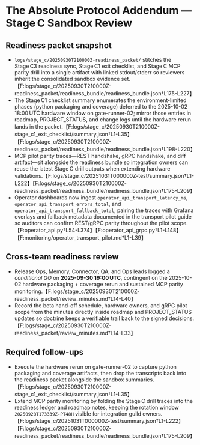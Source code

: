 # The Absolute Protocol Addendum — Stage C Sandbox Review

## Readiness packet snapshot
- `logs/stage_c/20250930T210000Z-readiness_packet/` stitches the Stage C3 readiness sync, Stage C1 exit checklist, and Stage C MCP parity drill into a single artifact with linked stdout/stderr so reviewers inherit the consolidated sandbox evidence set.【F:logs/stage_c/20250930T210000Z-readiness_packet/readiness_bundle/readiness_bundle.json†L175-L227】
- The Stage C1 checklist summary enumerates the environment-limited phases (python packaging and coverage) deferred to the 2025-10-02 18:00 UTC hardware window on gate-runner-02; mirror those entries in roadmap, PROJECT_STATUS, and change logs until the hardware rerun lands in the packet.【F:logs/stage_c/20250930T210000Z-stage_c1_exit_checklist/summary.json†L1-L35】【F:logs/stage_c/20250930T210000Z-readiness_packet/readiness_bundle/readiness_bundle.json†L198-L220】
- MCP pilot parity traces—REST handshake, gRPC handshake, and diff artifact—sit alongside the readiness bundle so integration owners can reuse the latest Stage C drill outputs when extending hardware validations.【F:logs/stage_c/20251031T000000Z-test/summary.json†L1-L222】【F:logs/stage_c/20250930T210000Z-readiness_packet/readiness_bundle/readiness_bundle.json†L175-L209】
- Operator dashboards now ingest `operator_api_transport_latency_ms`, `operator_api_transport_errors_total`, and `operator_api_transport_fallback_total`, pairing the traces with Grafana overlays and fallback metadata documented in the transport pilot guide so auditors can confirm REST/gRPC parity throughout the pilot scope.【F:operator_api.py†L54-L374】【F:operator_api_grpc.py†L1-L148】【F:monitoring/operator_transport_pilot.md†L1-L39】

## Cross-team readiness review
- Release Ops, Memory, Connector, QA, and Ops leads logged a _conditional GO_ on **2025-09-30 19:00 UTC**, contingent on the 2025-10-02 hardware packaging + coverage rerun and sustained MCP parity monitoring.【F:logs/stage_c/20250930T210000Z-readiness_packet/review_minutes.md†L14-L40】
- Record the beta hand-off schedule, hardware owners, and gRPC pilot scope from the minutes directly inside roadmap and PROJECT_STATUS updates so doctrine keeps a verifiable trail back to the signed decisions.【F:logs/stage_c/20250930T210000Z-readiness_packet/review_minutes.md†L14-L33】

## Required follow-ups
- Execute the hardware rerun on gate-runner-02 to capture python packaging and coverage artifacts, then drop the transcripts back into the readiness packet alongside the sandbox summaries.【F:logs/stage_c/20250930T210000Z-stage_c1_exit_checklist/summary.json†L1-L35】
- Extend MCP parity monitoring by folding the Stage C drill traces into the readiness ledger and roadmap notes, keeping the rotation window `20250928T173339Z-PT48H` visible for integration guild owners.【F:logs/stage_c/20251031T000000Z-test/summary.json†L1-L222】【F:logs/stage_c/20250930T210000Z-readiness_packet/readiness_bundle/readiness_bundle.json†L175-L209】
